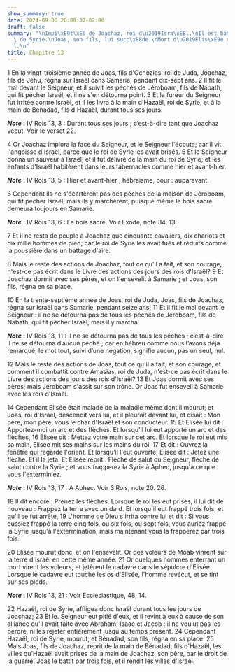 ```yaml
---
show_summary: true
date: 2024-09-06 20:00:37+02:00
draft: false
summary: "\nImpi\xE9t\xE9 de Joachaz, roi d\u2019Isra\xEBl.\nIl est battu par le roi\
  \ de Syrie.\nJoas, son fils, lui succ\xE8de.\nMort d\u2019Elis\xE9e et d\u2019Haza\xEB\
  l.\n"
title: Chapitre 13
---
```





1 En la vingt-troisième année de Joas, fils d'Ochozias, roi de Juda, Joachaz, fils de Jéhu, régna sur Israël dans Samarie, pendant dix-sept ans. 2 Il fit le mal devant le Seigneur, et il suivit les péchés de Jéroboam, fils de Nabath, qui fit pécher Israël, et il ne s'en détourna point. 3 Et la fureur du Seigneur fut irritée contre Israël, et il les livra à la main d'Hazaël, roi de Syrie, et à la main de Bénadad, fils d'Hazaël, durant tous ses jours.

***Note*** :  IV Rois 13, 3 : Durant tous ses jours ; c’est-à-dire tant que Joachaz vécut. Voir le verset 22.

4 Or Joachaz implora la face du Seigneur, et le Seigneur l'écouta; car il vit l'angoisse d'Israël, parce que le roi de Syrie les avait brisés. 5 Et le Seigneur donna un sauveur à Israël, et il fut délivré de la main du roi de Syrie; et les enfants d'Israël habitèrent dans leurs tabernacles comme hier et avant-hier.

***Note*** :  IV Rois 13, 5 : Hier et avant-hier ; hébraïsme, pour : auparavant.

6 Cependant ils ne s'écartèrent pas des péchés de la maison de Jéroboam, qui fit pécher Israël; mais ils y marchèrent, puisque même le bois sacré demeura toujours en Samarie.

***Note*** :  IV Rois 13, 6 : Le bois sacré. Voir Exode, note 34. 13.

7 Et il ne resta de peuple à Joachaz que cinquante cavaliers, dix chariots et dix mille hommes de pied; car le roi de Syrie les avait tués et réduits comme la poussière dans un battage d'aire.


8 Mais le reste des actions de Joachaz, tout ce qu'il a fait, et son courage, n'est-ce pas écrit dans le Livre des actions des jours des rois d'Israël? 9 Et Joachaz dormit avec ses pères, et on l'ensevelit à Samarie ; et Joas, son fils, régna en sa place.


10 En la trente-septième année de Joas, roi de Juda, Joas, fils de Joachaz, régna sur Israël dans Samarie, pendant seize ans; 11 Et il fit le mal devant le Seigneur : il ne se détourna pas de tous les péchés de Jéroboam, fils de Nabath, qui fit pécher Israël; mais il y marcha.

***Note*** :  IV Rois 13, 11 : Il ne se détourna pas de tous les péchés ; c’est-à-dire il ne se détourna d’aucun péché ; car en hébreu comme nous l’avons déjà remarqué, le mot tout, suivi d’une négation, signifie aucun, pas un seul, nul.

12 Mais le reste des actions de Joas, tout ce qu'il a fait, et son courage, et comment il combattit contre Amasias, roi de Juda, n'est-ce pas écrit dans le Livre des actions des jours des rois d'Israël? 13 Et Joas dormit avec ses pères; mais Jéroboam s'assit sur son trône. Or Joas fut enseveli à Samarie avec les rois d'Israël.


14 Cependant Elisée était malade de la maladie même dont il mourut; et Joas, roi d'Israël, descendit vers lui, et il pleurait devant lui, et disait : Mon père, mon père, vous le char d'Israël et son conducteur. 15 Et Elisée lui dit : Apportez-moi un arc et des flèches. Et lorsqu'il lui eut apporté un arc et des flèches, 16 Elisée dit : Mettez votre main sur cet arc. Et lorsque le roi eut mis sa main, Elisée mit ses mains sur les mains du roi, 17 Et dit : Ouvrez la fenêtre qui regarde l'orient. Et lorsqu'il l'eut ouverte, Elisée dit : Jetez une flèche. Et il la jeta. Et Elisée reprit : Flèche de salut du Seigneur, flèche de salut contre la Syrie ; et vous frapperez la Syrie à Aphec, jusqu'à ce que vous l'exterminiez.

***Note*** :  IV Rois 13, 17 : A Aphec. Voir 3 Rois, note 20. 26.

18 Il dit encore : Prenez les flèches. Lorsque le roi les eut prises, il lui dit de nouveau : Frappez la terre avec un dard. Et lorsqu'il eut frappé trois fois, et qu'il se fut arrêté, 19 L'homme de Dieu s'irrita contre lui et dit : Si vous eussiez frappé la terre cinq fois, ou six fois, ou sept fois, vous auriez frappé la Syrie jusqu'à l'extermination; mais maintenant vous la frapperez par trois fois.


20 Elisée mourut donc, et on l'ensevelit. Or des voleurs de Moab vinrent sur la terre d'Israël en cette même année. 21 Or quelques hommes enterrant un mort virent les voleurs, et jetèrent le cadavre dans le sépulcre d'Elisée. Lorsque le cadavre eut touché les os d'Elisée, l'homme revécut, et se tint sur ses pieds.

***Note*** :  IV Rois 13, 21 : Voir Ecclésiastique, 48, 14.


22 Hazaël, roi de Syrie, affligea donc Israël durant tous les jours de Joachaz; 23 Et le. Seigneur eut pitié d'eux, et il revint à eux à cause de son alliance qu'il avait faite avec Abraham, Isaac et Jacob : il ne voulut pas les perdre, ni les rejeter entièrement jusqu'au temps présent. 24 Cependant Hazaël, roi de Syrie, mourut, et Bénadad, son fils, régna en sa place. 25 Mais Joas, fils de Joachaz, reprit de la main de Bénadad, fils d'Hazaël, les villes qu'Hazaël avait prises de la main de Joachaz, son père, par le droit de la guerre. Joas le battit par trois fois, et il rendit les villes d'Israël.


